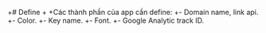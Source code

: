 +# Define
+
+Các thành phần của app cần define:
+- Domain name, link api.
+- Color.
+- Key name.
+- Font.
+- Google Analytic track ID.
